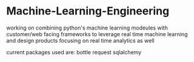 # Machine-Learning-Engineering
working on combining python's machine learning modeules with customer/web facing frameworks to leverage real time machine learning and design products focusing on real time analytics as well

current packages used are:
bottle
request
sqlalchemy
